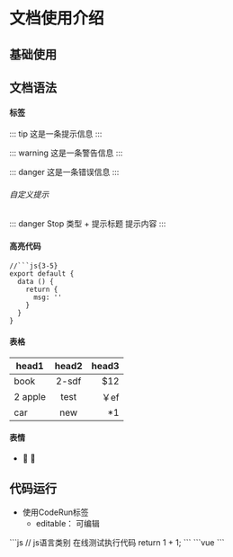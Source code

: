 # 文档使用介绍

## 基础使用

## 文档语法

#### 标签

::: tip
这是一条提示信息
:::

::: warning
这是一条警告信息
:::

::: danger
这是一条错误信息
:::

###### 自定义提示

::: danger Stop
类型 + 提示标题
提示内容
:::

#### 高亮代码

```js{3-5}
//```js{3-5}
export default {
  data () {
    return {
      msg: ''
    }
  }
}
```

#### 表格

| head1    |   head2   | head3 |
| ---------- | :---------: | ----: |
| book   | 2-sdf | $12 |
| 2 apple   |  test  |  ￥ef |
| car |  new  |  *1 |

#### 表情

* :tada: :100:

## 代码运行

- 使用CodeRun标签
  - editable： 可编辑

<CodeRun  lang="js" editable>
```js
// js语言类别 在线测试执行代码
return 1 + 1;
```
</CodeRun>

<CodeRun auto editable>
```vue
<template>
  <a-button type="primary" @click="info">Display normal message</a-button>
</template>
<script type="module">
// import { message } from 'ant-design-vue';
// import { defineComponent } from 'vue';
//const defineComponent = $plus.vue.defineComponent;
// const AButton = $plus.antd.AButton
export default({
  setup() {
    // 使用外挂方式引入，具体查看demo
    // const $plus = window.$plus;
    // const message = $plus.antd.message;
    const info = () => {
      //message.info('This is a normal message');
      alert("This is a normal message")
    };
    return {
      info
    };
  },
});
</script>
```
</CodeRun>
